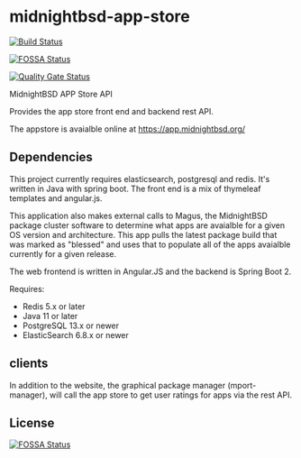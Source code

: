# midnightbsd-app-store

[![Build Status](https://jenkins.midnightbsd.org/buildStatus/icon?job=MidnightBSD%2Fmidnightbsd-app-store%2Fmaster&build=8)](https://jenkins.midnightbsd.org/job/MidnightBSD/job/midnightbsd-app-store/job/master/8/)

[![FOSSA Status](https://app.fossa.io/api/projects/git%2Bgithub.com%2FMidnightBSD%2Fmidnightbsd-app-store.svg?type=shield)](https://app.fossa.io/projects/git%2Bgithub.com%2FMidnightBSD%2Fmidnightbsd-app-store?ref=badge_shield)

[![Quality Gate Status](https://sonarcloud.io/api/project_badges/measure?project=MidnightBSD_midnightbsd-app-store&metric=alert_status)](https://sonarcloud.io/summary/new_code?id=MidnightBSD_midnightbsd-app-store)

MidnightBSD APP Store API

Provides the app store front end and backend rest API.  

The appstore is avaialble online at https://app.midnightbsd.org/

## Dependencies

This project currently requires elasticsearch, postgresql and redis. It's written in Java with spring boot. The front end is a mix of thymeleaf templates and angular.js.

This application also makes external calls to Magus, the MidnightBSD package cluster software to determine what apps are avaialble for a given OS version and architecture.  This app pulls the latest package build that was marked as "blessed" and uses that to populate all of the apps avaialble currently for a given release. 

The web frontend is written in Angular.JS and the backend is
Spring Boot 2.

Requires:
* Redis 5.x or later
* Java 11 or later
* PostgreSQL 13.x or newer
* ElasticSearch 6.8.x or newer

## clients
In addition to the website, the graphical package manager (mport-manager), will call the app store to get user ratings for apps via the rest API. 


## License
[![FOSSA Status](https://app.fossa.io/api/projects/git%2Bgithub.com%2FMidnightBSD%2Fmidnightbsd-app-store.svg?type=large)](https://app.fossa.io/projects/git%2Bgithub.com%2FMidnightBSD%2Fmidnightbsd-app-store?ref=badge_large)
